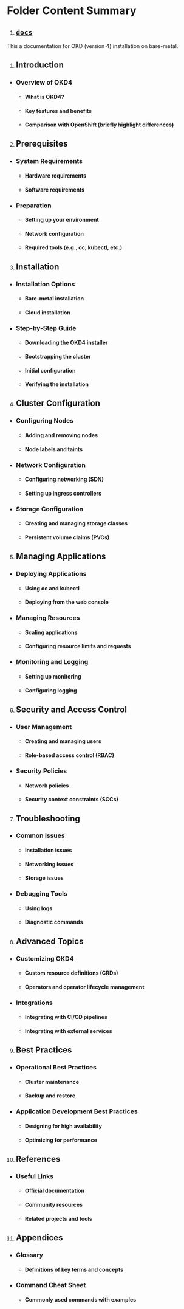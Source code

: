 # Folder Content Summary
1. ## [`docs`](https://github.com/elokac/openshift-origin-okd-4/tree/main/docs)

This a documentation for OKD (version 4) installation on bare-metal.



1. ## Introduction
 - ### Overview of OKD4
   - #### What is OKD4?
   - #### Key features and benefits
   - #### Comparison with OpenShift (briefly highlight differences)
2. ## Prerequisites
 - ### System Requirements
   - #### Hardware requirements
   - #### Software requirements
 - ### Preparation
   - #### Setting up your environment
   - #### Network configuration
   - #### Required tools (e.g., oc, kubectl, etc.)
3. ## Installation
 - ### Installation Options
   - #### Bare-metal installation
   - #### Cloud installation
 - ### Step-by-Step Guide
   - #### Downloading the OKD4 installer
   - #### Bootstrapping the cluster
   - #### Initial configuration
   - #### Verifying the installation
4. ## Cluster Configuration
 - ### Configuring Nodes
   - #### Adding and removing nodes
   - #### Node labels and taints
 - ### Network Configuration
   - #### Configuring networking (SDN)
   - #### Setting up ingress controllers
 - ### Storage Configuration
   - #### Creating and managing storage classes
   - #### Persistent volume claims (PVCs)
5. ## Managing Applications
 - ### Deploying Applications
   - #### Using oc and kubectl
   - #### Deploying from the web console
 - ### Managing Resources
   - #### Scaling applications
   - #### Configuring resource limits and requests
 - ### Monitoring and Logging
   - #### Setting up monitoring
   - #### Configuring logging
6. ## Security and Access Control
 - ### User Management
   - #### Creating and managing users
   - #### Role-based access control (RBAC)
 - ### Security Policies
   - #### Network policies
   - #### Security context constraints (SCCs)
7. ## Troubleshooting
 - ### Common Issues
   - #### Installation issues
   - #### Networking issues
   - #### Storage issues
 - ### Debugging Tools
   - #### Using logs
   - #### Diagnostic commands
8. ## Advanced Topics
 - ### Customizing OKD4
   - #### Custom resource definitions (CRDs)
   - #### Operators and operator lifecycle management
 - ### Integrations
   - #### Integrating with CI/CD pipelines
   - #### Integrating with external services
9. ## Best Practices
 - ### Operational Best Practices
   - #### Cluster maintenance
   - #### Backup and restore
 - ### Application Development Best Practices
   - #### Designing for high availability
   - #### Optimizing for performance
10. ## References
 - ### Useful Links
   - #### Official documentation
   - #### Community resources
   - #### Related projects and tools
11. ## Appendices
 - ### Glossary
   - #### Definitions of key terms and concepts
 - ### Command Cheat Sheet
   - #### Commonly used commands with examples
